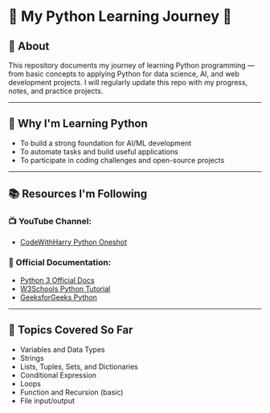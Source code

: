 # 🐍 My Python Learning Journey 🚀

## 📌 About
This repository documents my journey of learning Python programming — from basic concepts to applying Python for data science, AI, and web development projects. I will regularly update this repo with my progress, notes, and practice projects.

---

## 🎯 Why I'm Learning Python
- To build a strong foundation for AI/ML development  
- To automate tasks and build useful applications  
- To participate in coding challenges and open-source projects  

---

## 📚 Resources I'm Following

### 📺 YouTube Channel:
- [CodeWithHarry Python Oneshot](https://www.youtube.com/watch?v=UrsmFxEIp5k&t=6679s)

### 📖 Official Documentation:
- [Python 3 Official Docs](https://docs.python.org/3/)
- [W3Schools Python Tutorial](https://www.w3schools.com/python/)
- [GeeksforGeeks Python](https://www.geeksforgeeks.org/python-programming-language/)

---

## 📝 Topics Covered So Far
- Variables and Data Types
- Strings
- Lists, Tuples, Sets, and Dictionaries
- Conditional Expression
- Loops 
- Function and Recursion (basic)
- File input/output



